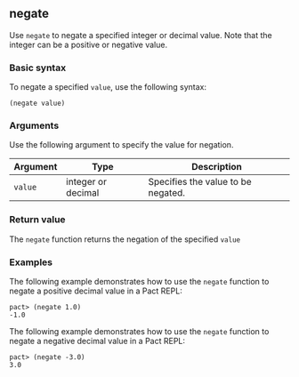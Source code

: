## negate

Use `negate` to negate a specified integer or decimal value.
Note that the integer can be a positive or negative value.

### Basic syntax

To negate a specified `value`, use the following syntax:

```pact
(negate value)
```

### Arguments

Use the following argument to specify the value for negation.

| Argument | Type | Description |
| --- | --- | --- |
| `value` | integer or decimal | Specifies the value to be negated. |

### Return value

The `negate` function returns the negation of the specified `value`

### Examples

The following example demonstrates how to use the `negate` function to negate a positive decimal value in a Pact REPL:

```pact
pact> (negate 1.0)
-1.0
```

The following example demonstrates how to use the `negate` function to negate a negative decimal value in a Pact REPL:

```pact
pact> (negate -3.0)
3.0
```
